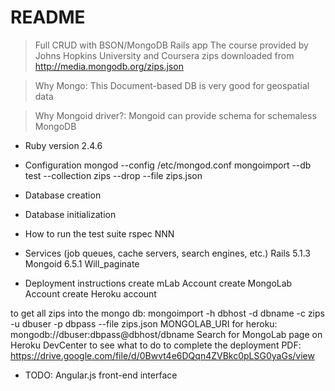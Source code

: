 # README
>Full CRUD with BSON/MongoDB Rails app
>The course provided by Johns Hopkins University and Coursera
>zips downloaded from http://media.mongodb.org/zips.json

>Why Mongo:
>This Document-based DB is very good for geospatial data

>Why Mongoid driver?:
>Mongoid can provide schema for schemaless MongoDB


* Ruby version
2.4.6

* Configuration
mongod --config /etc/mongod.conf
mongoimport --db test --collection zips --drop --file zips.json

* Database creation

* Database initialization

* How to run the test suite
rspec NNN

* Services (job queues, cache servers, search engines, etc.)
Rails 5.1.3
Mongoid 6.5.1
Will_paginate

* Deployment instructions
create mLab Account
create MongoLab Account
create Heroku account

to get all zips into the mongo db:
  mongoimport -h dbhost -d dbname -c zips -u dbuser -p dbpass --file zips.json
MONGOLAB_URI for heroku: mongodb://dbuser:dbpass@dbhost/dbname
Search for MongoLab page on Heroku DevCenter to see what to do to complete the deployment
PDF: https://drive.google.com/file/d/0Bwvt4e6DQqn4ZVBkc0pLSG0yaGs/view

* TODO: Angular.js front-end interface
